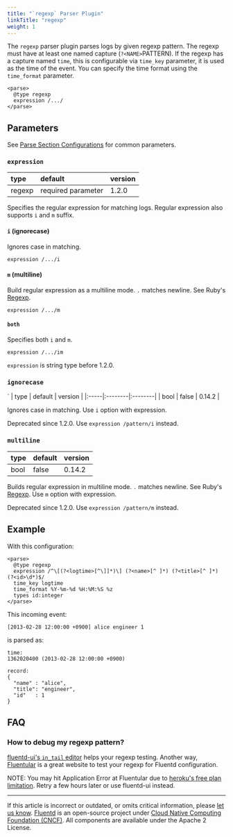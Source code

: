 ```yaml
---
title: "`regexp` Parser Plugin"
linkTitle: "regexp"
weight: 1
---
```


The `regexp` parser plugin parses logs by given regexp pattern. The
regexp must have at least one named capture (`?<NAME>`PATTERN). If the
regexp has a capture named `time`, this is configurable via `time_key`
parameter, it is used as the time of the event. You can specify the time
format using the `time_format` parameter.

```
<parse>
  @type regexp
  expression /.../
</parse>
```

## Parameters

See [Parse Section Configurations](/configuration/parse-section.md) for common
parameters.

### `expression`

| type   | default            | version |
| :----- | :----------------- | :------ |
| regexp | required parameter | 1.2.0   |

Specifies the regular expression for matching logs. Regular expression also
supports `i` and `m` suffix.

#### `i` (ignorecase)

Ignores case in matching.

```
expression /.../i
```

#### `m` (multiline)

Build regular expression as a multiline mode. `.` matches newline. See Ruby's
[Regexp](https://ruby-doc.org/core-2.4.1/Regexp.html#class-Regexp-label-Options).

```
expression /.../m
```

#### `both`

Specifies both `i` and `m`.

```
expression /.../im
```

`expression` is string type before 1.2.0.

### `ignorecase`

`
| type | default | version |
|:-----|:--------|:--------|
| bool | false | 0.14.2 |

Ignores case in matching. Use `i` option with expression.

Deprecated since 1.2.0. Use `expression /pattern/i` instead.

### `multiline`

| type | default | version |
| :--- | :------ | :------ |
| bool | false   | 0.14.2  |

Builds regular expression in multiline mode. `.` matches newline. See Ruby's
[Regexp](https://ruby-doc.org/core-2.4.1/Regexp.html#class-Regexp-label-Options).
Use `m` option with expression.

Deprecated since 1.2.0. Use `expression /pattern/m` instead.

## Example

With this configuration:

```
<parse>
  @type regexp
  expression /^\[(?<logtime>[^\]]*)\] (?<name>[^ ]*) (?<title>[^ ]*) (?<id>\d*)$/
  time_key logtime
  time_format %Y-%m-%d %H:%M:%S %z
  types id:integer
</parse>
```

This incoming event:

```
[2013-02-28 12:00:00 +0900] alice engineer 1
```

is parsed as:

```
time:
1362020400 (2013-02-28 12:00:00 +0900)

record:
{
  "name" : "alice",
  "title": "engineer",
  "id"   : 1
}
```

## FAQ

### How to debug my regexp pattern?

[fluentd-ui's `in_tail` editor](/deployment/fluentd-ui.md/#intail-setting)
helps your regexp testing. Another way,
[Fluentular](http://fluentular.herokuapp.com/) is a great website to
test your regexp for Fluentd configuration.

NOTE: You may hit Application Error at Fluentular due to
[heroku's free plan limitation](https://www.heroku.com/pricing).
Retry a few hours later or use fluentd-ui instead.

---

If this article is incorrect or outdated, or omits critical information, please
[let us know](https://github.com/fluent/fluentd-docs-gitbook/issues?state=open).
[Fluentd](http://www.fluentd.org/) is an open-source project under
[Cloud Native Computing Foundation (CNCF)](https://cncf.io/). All components are
available under the Apache 2 License.
